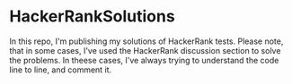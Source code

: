 # HackerRankSolutions
In this repo, I'm publishing my solutions of HackerRank tests.
Please note, that in some cases, I've used the HackerRank discussion section to solve the problems. In theese cases, I've always trying to understand the code line to line, and comment it.
